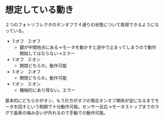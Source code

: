 # 想定している動き
２つのフォトリフレクタのオンオフで４通りの状態について取得できるようになっている。
- 1:オフ　2:オフ
  - 鍵が中間地点にある→モータを動かすと途中で止まってしまうので動作開始してはならない→エラー
- 1:オフ　2:オン
  - 開閉どちらか。動作可能
- 1:オン　2:オフ
  - 開閉どちらか。動作可能
- 1:オン　2:オン
  - 機械的にあり得ない。エラー

基本的にどちらかがオン，もう片方がオフの場合オンオフ関係が逆になるまでモータを回すという制御で十分動作可能。センサー反応→モータストップまでのラグで歯車の噛み合いが外れるので手動での動作可能。